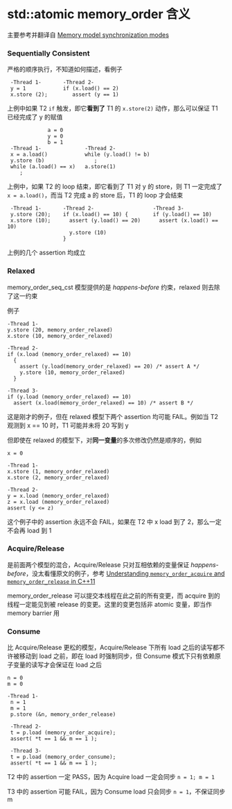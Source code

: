 # std::atomic memory_order 含义

主要参考并翻译自 [Memory model synchronization modes](https://gcc.gnu.org/wiki/Atomic/GCCMM/AtomicSync)

### Sequentially Consistent

严格的顺序执行，不知道如何描述，看例子

```
 -Thread 1-       -Thread 2-
 y = 1            if (x.load() == 2)
 x.store (2);        assert (y == 1)
```

上例中如果 T2 `if` 触发，即它**看到了** T1 的 `x.store(2)` 动作，那么可以保证 T1 已经完成了 y 的赋值

```
             a = 0
             y = 0
             b = 1
 -Thread 1-              -Thread 2-
 x = a.load()            while (y.load() != b)
 y.store (b)                ;
 while (a.load() == x)   a.store(1)
    ;
```

上例中，如果 T2 的 loop 结束，即它看到了 T1 对 y 的 store，则 T1 一定完成了 `x = a.load()`，而当 T2 完成 a 的 store 后，T1 的 loop 才会结束

```
 -Thread 1-       -Thread 2-                   -Thread 3-
 y.store (20);    if (x.load() == 10) {        if (y.load() == 10)
 x.store (10);      assert (y.load() == 20)      assert (x.load() == 10)
                    y.store (10)
                  }
```

上例的几个 assertion 均成立

### Relaxed

memory_order_seq_cst 模型提供的是 *happens-before* 约束，relaxed 则去除了这一约束

例子

```
-Thread 1-
y.store (20, memory_order_relaxed)
x.store (10, memory_order_relaxed)

-Thread 2-
if (x.load (memory_order_relaxed) == 10)
  {
    assert (y.load(memory_order_relaxed) == 20) /* assert A */
    y.store (10, memory_order_relaxed)
  }

-Thread 3-
if (y.load (memory_order_relaxed) == 10)
  assert (x.load(memory_order_relaxed) == 10) /* assert B */
```

这是刚才的例子，但在 relaxed 模型下两个 assertion 均可能 FAIL。例如当 T2 观测到 x == 10 时，T1 可能并未将 20 写到 y

但即使在 relaxed 的模型下，对**同一变量**的多次修改仍然是顺序的，例如

```
x = 0

-Thread 1-
x.store (1, memory_order_relaxed)
x.store (2, memory_order_relaxed)

-Thread 2-
y = x.load (memory_order_relaxed)
z = x.load (memory_order_relaxed)
assert (y <= z)
```

这个例子中的 assertion 永远不会 FAIL，如果在 T2 中 x load 到了 2，那么一定不会再 load 到 1

### Acquire/Release

是前面两个模型的混合，Acquire/Release 只对互相依赖的变量保证 *happens-before*，没太看懂原文的例子，参考 [Understanding `memory_order_acquire` and `memory_order_release` in C++11](https://stackoverflow.com/questions/59626494/understanding-memory-order-acquire-and-memory-order-release-in-c11)

memory_order_release 可以提交本线程在此之前的所有变更，而 acquire 到的线程一定能见到被 release 的变更。这里的变更包括非 atomic 变量，即当作 memory barrier 用

### Consume

比 Acquire/Release 更松的模型，Acquire/Release 下所有 load 之后的读写都不许被移动到 load 之前，即在 load 时强制同步，但 Consume 模式下只有依赖原子变量的读写才会保证在 load 之后

```
n = 0
m = 0

-Thread 1-
 n = 1
 m = 1
 p.store (&n, memory_order_release)

 -Thread 2-
 t = p.load (memory_order_acquire);
 assert( *t == 1 && m == 1 );

 -Thread 3-
 t = p.load (memory_order_consume);
 assert( *t == 1 && m == 1 );
```

T2 中的 assertion 一定 PASS，因为 Acquire load 一定会同步 `n = 1; m = 1`

T3 中的 assertion 可能 FAIL，因为 Consume load 只会同步 `n = 1`，不保证同步 m

